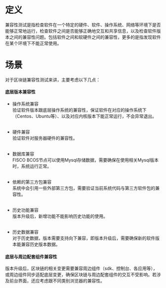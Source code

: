 # 定义
兼容性测试是指检查软件在一个特定的硬件、软件、操作系统、网络等环境下是否能够正常地运行，检查软件之间是否能够正确地交互和共享信息，以及检查软件版本之间的兼容性问题。包括软件之间和软硬件之间的兼容性，更多的是指发现软件在某个环境下不能正常使用。

# 场景
对于区块链兼容性测试来讲，主要考虑以下几点：
#### 底层版本兼容性
- 操作系统兼容<br>
验证软件版本跟底层操作系统的兼容性，保证软件在对应的操作系统下（Centos、Ubuntu等）、以及对应内核版本下能正常运行，不会异常退出。<br><br>

- 硬件兼容<br>
验证软件对服务器硬件的兼容性。<br><br>

- 数据库兼容<br>
FISCO BCOS节点可以使用Mysql存储数据，需要确保在使用相关Mysql版本时，系统运行正常。<br><br>

- 依赖的第三方包兼容<br>
系统中会引用一些外部第三方包，需要验证当前系统代码与第三方软件包的兼容性。<br><br>

- 历史功能兼容<br>
版本升级后，新增功能不能影响历史功能的使用。<br><br>

- 历史数据兼容<br>
对于历史数据，版本需要支持向下兼容，即版本升级后，需要确保新的软件版本能兼容历史版本数据。

#### 底层与周边配套组件兼容性
版本升级后，区块链的相关变更需要兼容周边组件（sdk、控制台、各应用等），或周边组件同步适配底层变更，确保区块链与周边配套组件的交互不受影响。若涉及前台界面，还应考虑跟不同类别浏览器的兼容性。

